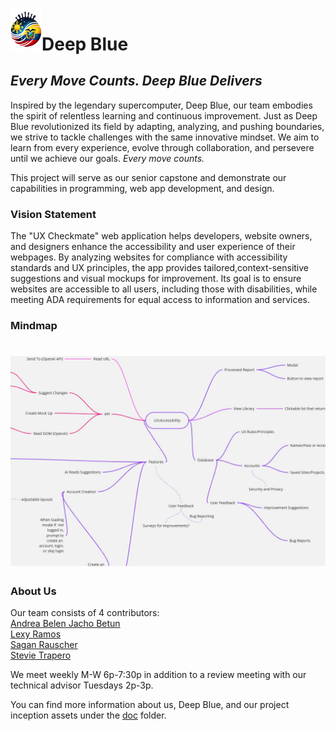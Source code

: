# <img src="doc/images/logo.png" alt="Deep Blue Logo" width="50">**Deep Blue**
## *Every Move Counts. Deep Blue Delivers*

Inspired by the legendary supercomputer, Deep Blue, our team embodies the spirit of relentless learning and continuous improvement. Just as Deep Blue revolutionized its field by adapting, analyzing, and pushing boundaries, we strive to tackle challenges with the same innovative mindset. We aim to learn from every experience, evolve through collaboration, and persevere until we achieve our goals. *Every move counts.*

This project will serve as our senior capstone and demonstrate our capabilities in programming, web app development, and design. 

### Vision Statement 

The "UX Checkmate" web application helps developers, website owners, and designers enhance the accessibility and user experience of their webpages. By analyzing websites
for compliance with accessibility standards and UX principles, the app provides tailored,context-sensitive suggestions and visual mockups for improvement. Its goal is to ensure 
websites are accessible to all users, including those with disabilities, while meeting ADA requirements for equal access to information and services.

### Mindmap
# <img src="doc/images/Ux_Accessibility_Checker.jpg" alt="mindmap image">


### About Us
Our team consists of 4 contributors:  
[Andrea Belen Jacho Betun](doc/team-resumes/Andrea-Belen-Jacho-Betun.pdf)  
[Lexy Ramos](doc/team-resumes/Lexy-Ramos.pdf)  
[Sagan Rauscher](doc/team-resumes/Sagan-Rauscher.pdf)  
[Stevie Trapero](doc/team-resumes/Stevie-Trapero.pdf)  

We meet weekly M-W 6p-7:30p in addition to a review meeting with our technical advisor Tuesdays 2p-3p.

You can find more information about us, Deep Blue, and our project inception assets under the [doc](doc) folder. 
